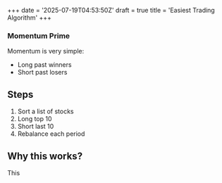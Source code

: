 +++
date = '2025-07-19T04:53:50Z'
draft = true
title = 'Easiest Trading Algorithm'
+++


### Momentum Prime 

Momentum is very simple:

- Long past winners 
- Short past losers 


## Steps 

1. Sort a list of stocks
2. Long top 10
3. Short last 10 
4. Rebalance each period



## Why this works?

This 

